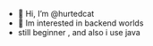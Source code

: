 - 👋 Hi, I’m @hurtedcat
- 👀 Im interested in backend worlds
- still beginner , and also i use java

<!---
Haryaka787/Haryaka787 is a ✨ special ✨ repository because its `README.md` (this file) appears on your GitHub profile.
You can click the Preview link to take a look at your changes.
--->
